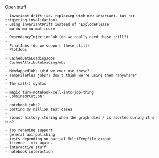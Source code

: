 Open stuff
	
	- Invariant drift (ie. replacing with new invariant, but not triggering invalidation)
	- using invariantDrift instead of 'ExplodePlease'
	- mu-mu-mu-mu-multicore
	- 
	- DependencyInjectionJob (do we really need these still?)
	- 
	- FinalJobs (do we support these still)
	- PlotJobs
	- 
	- CachedDataLoadingJobs
	- CachedAttributeLoadingJobs
	- 
	- MemMappedJobs (did we ever use these?
	- TempFilePlus jobs?? don't think we're using them *anywhere*
	- 
	- The call() syntax
	- 
	- magic turn-notebook-cell-into-job-thing
	- CombinedPlotJob?
	- 
	- notebook jobs?
	- porting my million test cases
	- 
	- robust history storing when the graph dies / is aborted during it's run?
	 
	- job renaming support
	- general api polishing
	- tests depending on partial MultiTempfile output 
	- licence - mit again.
	- interactive stuff
	- notebook interaction

